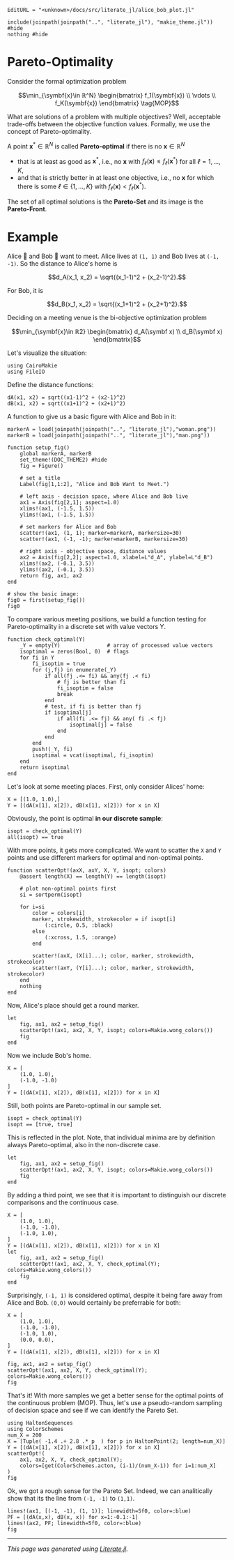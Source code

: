 ```@meta
EditURL = "<unknown>/docs/src/literate_jl/alice_bob_plot.jl"
```

````@example alice_bob_plot
include(joinpath(joinpath("..", "literate_jl"), "makie_theme.jl")) #hide
nothing #hide
````

# Pareto-Optimality
Consider the formal optimization problem
```math
\min_{\symbf{x}\in ℝ^N}
\begin{bmatrix}
    f_1(\symbf{x})
    \\
    \vdots
    \\
    f_K(\symbf{x})
\end{bmatrix}
\tag{MOP}
```
What are solutions of a problem with multiple objectives?
Well, acceptable trade-offs between the objective function values.
Formally, we use the concept of Pareto-optimality.

A point $\symbf{x}^*\in ℝ^N$ is called **Pareto-optimal** if
there is no $\symbf{x}\in ℝ^N$
* that is at least as good as $\symbf{x}^*$, i.e.,
  no $\symbf{x}$ with $f_ℓ(\symbf{x}) ≤ f_ℓ(\symbf{x}^*)$ for all $ℓ=1,…,K$,
* and that is strictly better in at least one objective, i.e., no
  $\symbf{x}$ for which there is some $ℓ\in\{1,…,K\}$ with
  $f_ℓ(\symbf{x})<f_ℓ(\symbf{x}^*)$.

The set of all optimal solutions is the **Pareto-Set** and its
image is the **Pareto-Front**.

# Example

Alice 👩 and Bob 👨 want to meet.
Alice lives at ``(1, 1)`` and Bob lives at ``(-1, -1)``.
So the distance to Alice's home is
```math
d_A(x_1, x_2) = \sqrt{(x_1-1)^2 + (x_2-1)^2}.
```
For Bob, it is
```math
d_B(x_1, x_2) = \sqrt{(x_1+1)^2 + (x_2+1)^2}.
```

Deciding on a meeting venue is the bi-objective optimization problem
```math
\min_{\symbf{x}\in ℝ2}
\begin{bmatrix}
    d_A(\symbf x)
    \\
    d_B(\symbf x)
\end{bmatrix}
```

Let's visualize the situation:

````@example alice_bob_plot
using CairoMakie
using FileIO
````

Define the distance functions:

````@example alice_bob_plot
dA(x1, x2) = sqrt((x1-1)^2 + (x2-1)^2)
dB(x1, x2) = sqrt((x1+1)^2 + (x2+1)^2)
````

A function to give us a basic figure with Alice
and Bob in it:

````@example alice_bob_plot
markerA = load(joinpath(joinpath("..", "literate_jl"),"woman.png"))
markerB = load(joinpath(joinpath("..", "literate_jl"),"man.png"))

function setup_fig()
    global markerA, markerB
    set_theme!(DOC_THEME2) #hide
    fig = Figure()

    # set a title
    Label(fig[1,1:2], "Alice and Bob Want to Meet.")

    # left axis - decision space, where Alice and Bob live
    ax1 = Axis(fig[2,1]; aspect=1.0)
    xlims!(ax1, (-1.5, 1.5))
    ylims!(ax1, (-1.5, 1.5))

    # set markers for Alice and Bob
    scatter!(ax1, (1, 1); marker=markerA, markersize=30)
    scatter!(ax1, (-1, -1); marker=markerB, markersize=30)

    # right axis - objective space, distance values
    ax2 = Axis(fig[2,2]; aspect=1.0, xlabel=L"d_A", ylabel=L"d_B")
    xlims!(ax2, (-0.1, 3.5))
    ylims!(ax2, (-0.1, 3.5))
    return fig, ax1, ax2
end

# show the basic image:
fig0 = first(setup_fig())
fig0
````

To compare various meeting positions, we build a function
testing for Pareto-optimality in a discrete set
with value vectors Y.

````@example alice_bob_plot
function check_optimal(Y)
    _Y = empty(Y)               # array of processed value vectors
    isoptimal = zeros(Bool, 0)  # flags
    for fi in Y
        fi_isoptim = true
        for (j,fj) in enumerate(_Y)
            if all(fj .<= fi) && any(fj .< fi)
                # fj is better than fi
                fi_isoptim = false
                break
            end
            # test, if fi is better than fj
            if isoptimal[j]
                if all(fi .<= fj) && any( fi .< fj)
                    isoptimal[j] = false
                end
            end
        end
        push!(_Y, fi)
        isoptimal = vcat(isoptimal, fi_isoptim)
    end
    return isoptimal
end
````

Let's look at some meeting places.
First, only consider Alices' home:

````@example alice_bob_plot
X = [(1.0, 1.0),]
Y = [(dA(x[1], x[2]), dB(x[1], x[2])) for x in X]
````

Obviously, the point is optimal **in our discrete sample**:

````@example alice_bob_plot
isopt = check_optimal(Y)
all(isopt) == true
````

With more points, it gets more complicated.
We want to scatter the `X` and `Y` points and use
different markers for optimal and non-optimal points.

````@example alice_bob_plot
function scatterOpt!(axX, axY, X, Y, isopt; colors)
    @assert length(X) == length(Y) == length(isopt)

    # plot non-optimal points first
    si = sortperm(isopt)

    for i=si
        color = colors[i]
        marker, strokewidth, strokecolor = if isopt[i]
            (:circle, 0.5, :black)
        else
            (:xcross, 1.5, :orange)
        end

        scatter!(axX, (X[i]...); color, marker, strokewidth, strokecolor)
        scatter!(axY, (Y[i]...); color, marker, strokewidth, strokecolor)
    end
    nothing
end
````

Now, Alice's place should get a round marker.

````@example alice_bob_plot
let
    fig, ax1, ax2 = setup_fig()
    scatterOpt!(ax1, ax2, X, Y, isopt; colors=Makie.wong_colors())
    fig
end
````

Now we include Bob's home.

````@example alice_bob_plot
X = [
    (1.0, 1.0),
    (-1.0, -1.0)
]
Y = [(dA(x[1], x[2]), dB(x[1], x[2])) for x in X]
````

Still, both points are Pareto-optimal in our sample set.

````@example alice_bob_plot
isopt = check_optimal(Y)
isopt == [true, true]
````

This is reflected in the plot.
Note, that individual minima are by definition always Pareto-optimal,
also in the non-discrete case.

````@example alice_bob_plot
let
    fig, ax1, ax2 = setup_fig()
    scatterOpt!(ax1, ax2, X, Y, isopt; colors=Makie.wong_colors())
    fig
end
````

By adding a third point, we see that it is important
to distinguish our discrete comparisons and the continuous case.

````@example alice_bob_plot
X = [
    (1.0, 1.0),
    (-1.0, -1.0),
    (-1.0, 1.0),
]
Y = [(dA(x[1], x[2]), dB(x[1], x[2])) for x in X]
let
    fig, ax1, ax2 = setup_fig()
    scatterOpt!(ax1, ax2, X, Y, check_optimal(Y); colors=Makie.wong_colors())
    fig
end
````

Surprisingly, ``(-1, 1)`` is considered optimal, despite it
being fare away from Alice and Bob.
``(0,0)`` would certainly be preferrable for both:

````@example alice_bob_plot
X = [
    (1.0, 1.0),
    (-1.0, -1.0),
    (-1.0, 1.0),
    (0.0, 0.0),
]
Y = [(dA(x[1], x[2]), dB(x[1], x[2])) for x in X]

fig, ax1, ax2 = setup_fig()
scatterOpt!(ax1, ax2, X, Y, check_optimal(Y); colors=Makie.wong_colors())
fig
````

That's it! With more samples we get a better sense for the
optimal points of the continuous problem (MOP).
Thus, let's use a pseudo-random sampling of
decision space and see if we can identify the Pareto Set.

````@example alice_bob_plot
using HaltonSequences
using ColorSchemes
num_X = 200
X = [Tuple( -1.4 .+ 2.8 .* p  ) for p in HaltonPoint(2; length=num_X)]
Y = [(dA(x[1], x[2]), dB(x[1], x[2])) for x in X]
scatterOpt!(
    ax1, ax2, X, Y, check_optimal(Y);
    colors=[get(ColorSchemes.acton, (i-1)/(num_X-1)) for i=1:num_X]
)
fig
````

Ok, we got a rough sense for the Pareto Set.
Indeed, we can analitically show that its the line
from ``(-1, -1)`` to ``(1,1)``.

````@example alice_bob_plot
lines!(ax1, [(-1, -1), (1, 1)]; linewidth=5f0, color=:blue)
PF = [(dA(x,x), dB(x, x)) for x=1:-0.1:-1]
lines!(ax2, PF; linewidth=5f0, color=:blue)
fig
````

---

*This page was generated using [Literate.jl](https://github.com/fredrikekre/Literate.jl).*

